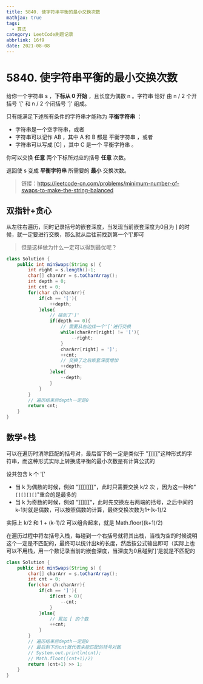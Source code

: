 ```yaml
---
title: 5840. 使字符串平衡的最小交换次数
mathjax: true
tags:
  - 算法
category: LeetCode刷题记录
abbrlink: 16f9
date: 2021-08-08
---
```

# 5840. 使字符串平衡的最小交换次数

给你一个字符串 s ，**下标从 0 开始** ，且长度为偶数 n 。字符串 恰好 由 n / 2 个开括号 '[' 和 n / 2 个闭括号 ']' 组成。

只有能满足下述所有条件的字符串才能称为 **平衡字符串** ：

- 字符串是一个空字符串，或者
- 字符串可以记作 AB ，其中 A 和 B 都是 平衡字符串 ，或者
- 字符串可以写成 [C] ，其中 C 是一个 平衡字符串 。

你可以交换 **任意** 两个下标所对应的括号 **任意** 次数。

返回使 s 变成 **平衡字符串** 所需要的 **最小** 交换次数。

> 链接：https://leetcode-cn.com/problems/minimum-number-of-swaps-to-make-the-string-balanced

<!-- more -->

## 双指针+贪心

从左往右遍历，同时记录括号的嵌套深度，当发现当前嵌套深度为0且为 ] 的时候，就一定要进行交换，那么就从后往前找到第一个'['即可

> 但是这样做为什么一定可以得到最优呢？

```java
class Solution {
    public int minSwaps(String s) {
        int right = s.length()-1;
        char[] charArr = s.toCharArray();
        int depth = 0;
        int cnt = 0;
        for(char ch:charArr){
            if(ch == '['){
                ++depth;
            }else{
                // 碰到了']'
                if(depth == 0){
                    // 需要从右边找一个'['进行交换
                    while(charArr[right] != '['){
                        --right;
                    }
                    charArr[right] = ']';
                    ++cnt;
                    // 交换了之后嵌套深度增加
                    ++depth;
                }else{
                    --depth;
                }
            }
        }
        // 遍历结束后depth一定是0
        return cnt;
    }
}
```

## 数学+栈

可以在遍历时消除匹配的括号对，最后留下的一定是类似于 "]]][["这种形式的字符串，而这种形式实际上转换成平衡的最小次数是有计算公式的

设共包含 k 个 '['

- 当 k 为偶数的时候，例如 "]]]][[[["，此时只需要交换 k/2 次 ，因为这一种和"`[][][][]`"重合的是最多的
- 当 k 为奇数的时候，例如 "]]][[["，此时先交换左右两端的括号，之后中间的k-1对就是偶数，可以按照偶数的计算，最终交换次数为1+(k-1)/2

实际上 k/2 和 1 + (k-1)/2 可以组合起来，就是 Math.floor((k+1)/2)

在遍历过程中将左括号入栈，每碰到一个右括号就将其出栈，当栈为空的时候说明这个一定是不匹配的，最终可以统计出k的长度，然后按公式输出即可（实际上也可以不用栈，用一个数记录当前的嵌套深度，当深度为0且碰到']'是就是不匹配的

```java
class Solution {
    public int minSwaps(String s) {
        char[] charArr = s.toCharArray();
        int cnt = 0;
        for(char ch:charArr){
            if(ch == ']'){
                if(cnt > 0){
                    --cnt;
                }
            }else{
                // 累加 [ 的个数
                ++cnt;
            }
        }
        // 遍历结束后depth一定是0
        // 最后剩下的cnt就代表未能匹配的括号对数
        // System.out.println(cnt);
        // Math.floot((cnt+1)/2)
        return (cnt+1) >> 1;
    }
}
```



